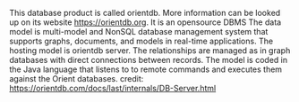 This database product is called orientdb. More information can be looked up on its website https://orientdb.org. 
It is an opensource DBMS
The data model is multi-model and NonSQL database management system that supports graphs, documents, and models in real-time applications.
The hosting model is orientdb server. The relationships are managed as in graph databases with direct connections between records.
The model is coded in the Java language that listens to to remote commands and executes them against the Orient databases.
credit: https://orientdb.com/docs/last/internals/DB-Server.html
